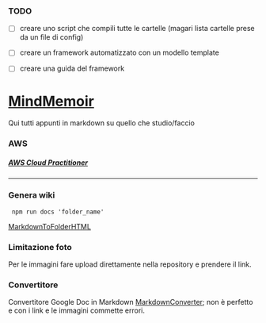 ### TODO 
- [ ] creare uno script che compili tutte le cartelle (magari lista cartelle prese da un file di config)

- [ ] creare un framework automatizzato con un modello template 
- [ ] creare una guida del framework 

# [MindMemoir](https://elpiu.github.io/MindMemoir/)

Qui tutti appunti in markdown su quello che studio/faccio

### AWS
##### [AWS Cloud Practitioner](https://elpiu.github.io/MindMemoir/AWS%20CLF-C01%20(AWS%20Cloud%20Practitioner)/README.html)


---

### Genera wiki 
` 
npm run docs 'folder_name'
` 

[MarkdownToFolderHTML](https://github.com/joakin/markdown-folder-to-html)

### Limitazione foto
Per le immagini fare upload direttamente nella repository e prendere il link.

### Convertitore

Convertitore Google Doc in Markdown [MarkdownConverter](https://gdoc2md.com/); non è perfetto e con i link e le immagini commette errori.

